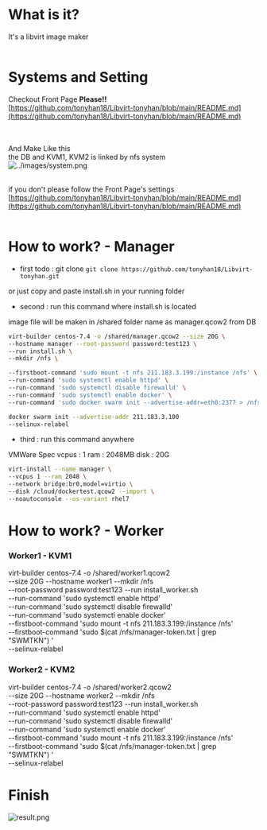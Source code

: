 # What is it?
It's a libvirt image maker<br>
<br>

# Systems and Setting<br>
Checkout Front Page <b>Please!!</b><br>
[https://github.com/tonyhan18/Libvirt-tonyhan/blob/main/README.md](https://github.com/tonyhan18/Libvirt-tonyhan/blob/main/README.md)<br>
<br>
<br>

And Make Like this<br>
the DB and KVM1, KVM2 is linked by nfs system<br>
![../images/system.png](../images/system.png)<br>
<br>

if you don't please follow the Front Page's settings
[https://github.com/tonyhan18/Libvirt-tonyhan/blob/main/README.md](https://github.com/tonyhan18/Libvirt-tonyhan/blob/main/README.md)<br>
<br>

# How to work? - Manager

- first todo : git clone
`git clone https://github.com/tonyhan18/Libvirt-tonyhan.git`

or just copy and paste install.sh in your running folder

- second : run this command where install.sh is located

image file will be maken in /shared folder
name as manager.qcow2
from DB

```bash
virt-builder centos-7.4 -o /shared/manager.qcow2 --size 20G \
--hostname manager --root-password password:test123 \
--run install.sh \
--mkdir /nfs \

--firstboot-command 'sudo mount -t nfs 211.183.3.199:/instance /nfs' \
--run-command 'sudo systemctl enable httpd' \
--run-command 'sudo systemctl disable firewalld' \
--run-command 'sudo systemctl enable docker' \
--run-command 'sudo docker swarm init --advertise-addr=eth0:2377 > /nfs/manager-token.txt' \

docker swarm init --advertise-addr 211.183.3.100
--selinux-relabel
```

- third : run this command anywhere

VMWare Spec
vcpus : 1
ram : 2048MB
disk : 20G

```bash
virt-install --name manager \
--vcpus 1 --ram 2048 \
--network bridge:br0,model=virtio \
--disk /cloud/dockertest.qcow2 --import \
--noautoconsole --os-variant rhel7
```

# How to work? - Worker
### Worker1 - KVM1
virt-builder centos-7.4 -o /shared/worker1.qcow2 \
--size 20G --hostname worker1 --mkdir /nfs \
--root-password password:test123 --run install_worker.sh \
--run-command 'sudo systemctl enable httpd' \
--run-command 'sudo systemctl disable firewalld' \
--run-command 'sudo systemctl enable docker' \
--firstboot-command 'sudo mount -t nfs 211.183.3.199:/instance /nfs' \
--firstboot-command 'sudo $(cat /nfs/manager-token.txt | grep "SWMTKN") ' \
--selinux-relabel

### Worker2 - KVM2
virt-builder centos-7.4 -o /shared/worker2.qcow2 \
--size 20G --hostname worker2 --mkdir /nfs \
--root-password password:test123 --run install_worker.sh \
--run-command 'sudo systemctl enable httpd' \
--run-command 'sudo systemctl disable firewalld' \
--run-command 'sudo systemctl enable docker' \
--firstboot-command 'sudo mount -t nfs 211.183.3.199:/instance /nfs' \
--firstboot-command 'sudo $(cat /nfs/manager-token.txt | grep "SWMTKN") ' \
--selinux-relabel

# Finish
![result.png](result.png)